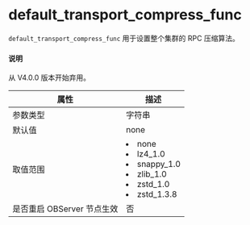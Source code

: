 default_transport_compress_func 
====================================================

`default_transport_compress_func` 用于设置整个集群的 RPC 压缩算法。

<main id="notice" type='explain'>
  <h4>说明</h4>
  <p>从 V4.0.0 版本开始弃用。</p>
</main>


|      **属性**      |                                                                                                                                                **描述**                                                                                                                                                |
|------------------|------------------------------------------------------------------------------------------------------------------------------------------------------------------------------------------------------------------------------------------------------------------------------------------------------|
| 参数类型             | 字符串                                                                                                                                                                                                                                                                                                  |
| 默认值              | none                                                                                                                                                                                                                                                                                                 |
| 取值范围             | </li><li> none   </li><li> lz4_1.0   </li><li> snappy_1.0   </li><li> zlib_1.0   </li><li> zstd_1.0   </li><li> zstd_1.3.8    |
| 是否重启 OBServer 节点生效 | 否                                                                                                                                                                                                                                                                                                    |


